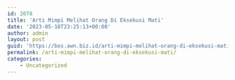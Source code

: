 ```yaml
---
id: 2078
title: 'Arti Mimpi Melihat Orang Di Eksekusi Mati'
date: '2023-05-18T23:25:13+00:00'
author: admin
layout: post
guid: 'https://bos.awn.biz.id/arti-mimpi-melihat-orang-di-eksekusi-mati/'
permalink: /arti-mimpi-melihat-orang-di-eksekusi-mati/
categories:
    - Uncategorized
---
```


